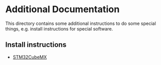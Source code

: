 # Additional Documentation

This directory contains some additional instructions to do some special things, e.g. install instructions for special software.

## Install instructions

* [STM32CubeMX](InstallSTM32CubeMX.md)

